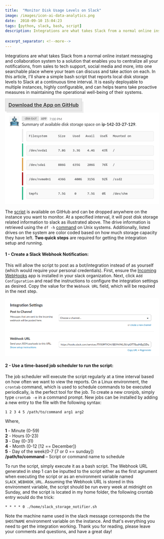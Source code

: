 ```yaml
--- 
title:  "Monitor Disk Usage Levels on Slack"
image: /images/icon-ai-data-analytics.png
date:  2018-09-10 15:04:23
tags: [python, slack, bash, script]
description: Integrations are what takes Slack from a normal online instant messaging and collaboration system to a solution that enables you to centralize all your notifications, from sales to tech support, social media and more, into one searchable place where your team can discuss and take action on each. In this article, I'll share a simple [bash script]((https://github.com/Zir0-93/slack-storage-notifier/blob/master/slack_storage_notifier.sh)) that reports local disk storage levels to Slack at a continuous time interval. It is easily deployable to multiple instances, highly configurable, and can helps teams take proactive measures in maintaining the operational well-being of their systems.

excerpt_separator: <!--more-->
---
```

Integrations are what takes Slack from a normal online instant messaging and collaboration system to a solution that enables you to centralize all your notifications, from sales to tech support, social media and more, into one searchable place where your team can discuss and take action on each. In this article, I'll share a simple bash script that reports local disk storage levels to Slack at a continuous time interval. It is easily deployable to multiple instances, highly configurable, and can helps teams take proactive measures in maintaining the operational well-being of their systems.
<!--more-->

<h3 id="download-from-github"><a style="background: #8080802e; padding: 10px;  border: 1px solid #8080802e;  box-shadow: 5px 10px #8080801f; color: #000000b3;" href="https://github.com/Zir0-93/slack-storage-notifier"><strong>Download the App on GitHub</strong></a></h3>

![inheritance](/images/notification.png)

The [script](https://github.com/Zir0-93/slack-storage-notifier/blob/master/slack_storage_notifier.sh) is available on GitHub and can be dropped anywhere on the instance you want to monitor. At a specified interval, it will
post disk storage related information to slack as illustrated above. The drive information is retrieved using the `df -h` [command](https://en.wikipedia.org/wiki/Df_(Unix)) on Unix systems. Additionally, listed drives on the system are color coded based on how much
storage capacity they have left. **Two quick steps** are required for getting the integration setup and running.

#### **1 - Create a Slack Webhook Notification**: 

This will allow the script to post as a bot/integration instead of as yourself (which would
require your personal credentials). First, ensure the [Incoming WebHooks](https://slack.com/apps/A0F7XDUAZ-incoming-webhooks?next_id=0) app
is installed in your slack organization. Next, click `Add Configuration` and read the instructions to configure the integration settings 
as desired. Copy the value for the `Webhook URL` field, which will be required in the next step.

![inheritance](/images/integrationv2.png)

#### **2 - Use a time-based job scheduler to run the script**: 

The job scheduler will execute the script regularly at a time interval based
on how often we want to view the reports. On a Linux environment, the `crontab` command, which is used to schedule 
commands to be executed periodically, is the perfect tool for the job. To create a new cronjob, simply type `crontab -e` in a command
prompt. New jobs can be installed by adding a new entry to the file with the following syntax:
```
1 2 3 4 5 /path/to/command arg1 arg2
```
Where,

**1** - Minute (0-59) <br>
**2** - Hours (0-23) <br>
**3** - Day (0-31) <br>
**4** - Month (0-12 [12 == December]) <br>
**5** - Day of the week(0-7 [7 or 0 == sunday]) <br>
**/path/to/command** – Script or command name to schedule

To run the script, simply execute it as a bash script. The Webhook URL generated in step 1 can be inputted to the script either as the first agrument when executing the script or
as an environment variable named `SLACK_WEBHOOK_URL`. Assuming the Webhook URL is stored in this environment variable,
the script should be run every week at midnight on Sunday, and the script is located in my home folder, 
the following crontab entry would do the trick:
```
* * * * 0 ./home/slack_storage_notifier.sh
```

Note the machine name used in the slack message corresponds the the `$HOSTNAME` environment variable on the instance. And that's everything you need to get the integration working. Thank you for reading, please leave your comments and questions, and have a great day!
